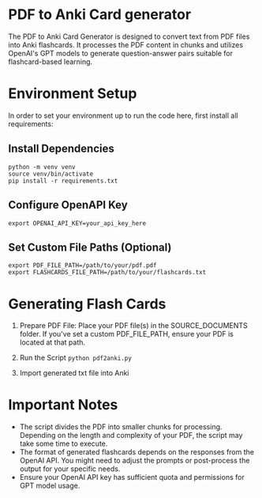 # PDF to Anki Card generator

The PDF to Anki Card Generator is designed to convert text from PDF files into Anki flashcards. It processes the PDF content in chunks and utilizes OpenAI's GPT models to generate question-answer pairs suitable for flashcard-based learning.

# Environment Setup
In order to set your environment up to run the code here, first install all requirements:

## Install Dependencies
```shell
python -m venv venv
source venv/bin/activate
pip install -r requirements.txt
```

## Configure OpenAPI Key
```shell
export OPENAI_API_KEY=your_api_key_here
```

## Set Custom File Paths (Optional)

```shell
export PDF_FILE_PATH=/path/to/your/pdf.pdf
export FLASHCARDS_FILE_PATH=/path/to/your/flashcards.txt
```

# Generating Flash Cards

1. Prepare PDF File: Place your PDF file(s) in the SOURCE_DOCUMENTS folder. If you've set a custom PDF_FILE_PATH, ensure your PDF is located at that path.

2. Run the Script `python pdf2anki.py`

3. Import generated txt file into Anki

# Important Notes
- The script divides the PDF into smaller chunks for processing. Depending on the length and complexity of your PDF, the script may take some time to execute.
- The format of generated flashcards depends on the responses from the OpenAI API. You might need to adjust the prompts or post-process the output for your specific needs.
- Ensure your OpenAI API key has sufficient quota and permissions for GPT model usage.
